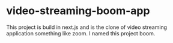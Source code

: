 # video-streaming-boom-app
This project is build in next.js and is the clone of video streaming application something like zoom. I named this project boom.
